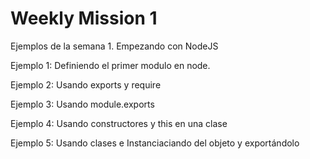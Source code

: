 # Weekly Mission 1

Ejemplos de la semana 1. Empezando con NodeJS

Ejemplo 1: Definiendo el primer modulo en node.

Ejemplo 2: Usando exports y require

Ejemplo 3: Usando module.exports

Ejemplo 4: Usando constructores y this en una clase

Ejemplo 5: Usando clases e Instanciaciando del objeto y exportándolo



